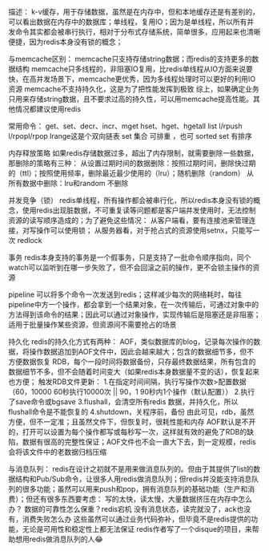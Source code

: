 描述：
k-v缓存，用于存储数据，虽然是在内存中，但和本地缓存还是有差别的，可以看出数据在内存中的数据库；单线程，复用IO；因为是单线程，所以所有并发命令其实都会被串行执行，相对于分布式存储系统，简单很多，应用起来也清晰便捷，因为redis本身没有锁的概念；

与memcache区别：
memcache只支持存储string数据；而redis的支持更多的数据结构
memcache只多线程的，非阻塞IO复用，比redis单线程从IO方面来说要快，在高并发场景下，memcache更优秀，因为多线程处理时可以更好的利用IO资源
memcache不支持持久化，这是为了把性能发挥到极致
综上，如果确定业务只用来存储string数据，且不要求过高的持久性，可以用memcache提高性能。其他情况都建议使用redis

常用命令：
get、set、decr、incr、mget
hset、hget、hgetall
list l/rpush l/rpopl/rpop lrange这是个双向链表
set 集合 可排重 ，也可 sorted set 有排序

内存释放策略
如果redis存储数据过多，超出了内存限制，就需要删除一些数据，那删除的策略有三种：
从设置过期时间的数据删除：按照过期时间，删除快过期的（ttl）；按照使用频率，删除最近最少使用的（lru）；随机删除（random）
从所有数据中删除：lru和random
不删除

并发竞争（锁）
redis单线程，所有操作都会被串行化，所以redis本身没有锁的概念，使用redis出现脏数据，不可重复读等问题都是客户端并发使用时，无法控制资源的读写顺序造成的；为了避免这些情况：
从客户端看，要有连接池来管理连接，对写操作可以使用锁；
从服务器看，对于抢占式的资源使用setnx，只能写一次
redlock

事务
redis本身支持的事务是一个假事务，只是支持了一批命令顺序指向，同个watch可以监听到在哪一步失败了，但不会回滚之前的操作，更不会锁主操作的资源

pipeline
可以将多个命令一次发送到redis；这样减少每次的网络耗时，每往pipeline中方一个操作，都会拿到一个结果对象，在一次传输后，可通过对象中的方法得到该命令的结果；因此可以通过对象操作，实现传输后是阻塞还是非阻塞；适用于批量操作某些资源，但资源间不需要抢占的场景

持久化
redis的持久化方式有两种：
AOF，类似数据库的blog，记录每次操作的数据，将操作数据追加到AOF文件中，因此会越来越大；包含的数据细节多，但不方便数据恢复
RDB，每个一段时间将数据备份，只存最终数据结果，所有包含的数据细节不多，但不会随着时间变大（如果redis本身数据量不变的话），恢复起来也方便；
触发RDB文件更新：
1.在指定时间间隔，执行写操作次数>配置数据（60，10000 60秒执行10000次  || 90，1 90秒内1个操作（默认配置））
2.执行了save命令或bgsave
3.flushall，会清空所有redis 数据，并持久化，所以flushall命令是不能恢复的
4.shutdown，关程序前，备份
由此可见，rdb，虽然方便，但不一定准；且虽然文件下，但恢复时，很耗性能和内存
AOF默认是不开的，打开可以设置为每个操作都写或每秒写一次，这样就有效的避免了RDB的缺陷，数据有很高的完整性保证；AOF文件也不会一直大下去，到一定规模，redis会将该文件中的老数据归档压缩

与消息队列：
redis在设计之初就不是用来做消息队列的。但由于其提供了list的数据结构和Pub/Sub命令，让很多人用redis做消息队列；但redis并没能支持消息队列的很多功能；虽然可以用来push和pop，拥有消息队列的基础功能（生产和消费）；但还有很多东西要考虑：
写的太快，读太慢，大量数据挤压在内存中怎么办？
数据的可靠性怎么保重？redis宕机
没有消息状态，读完就没了，ack也没有，消费失败怎么办
这些虽然可以通过业务代码弥补，但毕竟不是redis提供的功能，无论是可用性和稳定性上都无法保证
redis作者写了一个disque的项目，来帮助想用redis做消息队列的人😂